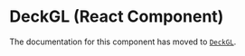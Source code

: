 # DeckGL (React Component)

The documentation for this component has moved to [`DeckGL`](/docs/api-reference/react/deckgl.md).